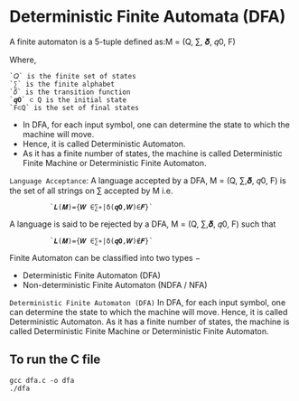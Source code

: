 # Deterministic Finite Automata (DFA)

A finite automaton is a 5-tuple defined as:M = (Q, ∑, 𝜹, 𝑞0, F)
  
  Where,
  
    `𝑄` is the finite set of states
    `∑` is the finite alphabet
    `𝛿` is the transition function 
    `𝒒𝟎` ⊂ Q is the initial state 
    `F⊂Q` is the set of final states

  - In DFA, for each input symbol, one can determine the state to which the machine will move.
  - Hence, it is called Deterministic Automaton.
  - As it has a finite number of states, the machine is called Deterministic Finite Machine or Deterministic Finite Automaton.

`Language Acceptance`:
  A language accepted by a DFA, M = (Q, ∑,𝜹, 𝑞0, F) is the set of all strings on ∑ accepted by M i.e.
              
              `𝑳(𝑴)={𝑾 ∈∑∗|δ(𝒒𝟎,𝑾)∈𝑭}`
  A language is said to be rejected by a DFA, M = (Q, ∑,𝜹, 𝑞0, F) such that 
              
              `𝑳(𝑴)={𝑾 ∈∑∗|δ(𝒒𝟎,𝑾)∉𝑭}` 

Finite Automaton can be classified into two types −
 
 - Deterministic Finite Automaton (DFA)
 - Non-deterministic Finite Automaton (NDFA / NFA)

`Deterministic Finite Automaton (DFA)`
In DFA, for each input symbol, one can determine the state to which the machine will move. Hence, it is called Deterministic Automaton. As it has a finite number of states, the machine is called Deterministic Finite Machine or Deterministic Finite Automaton.

## To run the C file

```shell
gcc dfa.c -o dfa
./dfa
```

